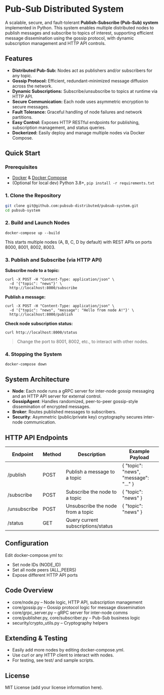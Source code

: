 # Pub-Sub Distributed System

A scalable, secure, and fault-tolerant **Publish-Subscribe (Pub-Sub) system** implemented in Python. This system enables multiple distributed nodes to publish messages and subscribe to topics of interest, supporting efficient message dissemination using the gossip protocol, with dynamic subscription management and HTTP API controls.

## Features

- **Distributed Pub-Sub:** Nodes act as publishers and/or subscribers for any topic.
- **Gossip Protocol:** Efficient, redundant-minimized message diffusion across the network.
- **Dynamic Subscriptions:** Subscribe/unsubscribe to topics at runtime via HTTP API.
- **Secure Communication:** Each node uses asymmetric encryption to secure messages.
- **Fault Tolerance:** Graceful handling of node failures and network partitions.
- **Easy Control:** Exposes HTTP RESTful endpoints for publishing, subscription management, and status queries.
- **Dockerized:** Easily deploy and manage multiple nodes via Docker Compose.

## Quick Start

### Prerequisites

- [Docker](https://www.docker.com/) & [Docker Compose](https://docs.docker.com/compose/)
- (Optional for local dev) Python 3.8+, `pip install -r requirements.txt`

### 1. Clone the Repository

```bash
git clone git@github.com:pubsub-distributed/pubsub-system.git
cd pubsub-system
```

### **2. Build and Launch Nodes**

```
docker-compose up --build
```

This starts multiple nodes (A, B, C, D by default) with REST APIs on ports 8000, 8001, 8002, 8003.

### **3. Publish and Subscribe (via HTTP API)**

**Subscribe node to a topic:**

```
curl -X POST -H "Content-Type: application/json" \
  -d '{"topic": "news"}' \
  http://localhost:8000/subscribe
```

**Publish a message:**

```
curl -X POST -H "Content-Type: application/json" \
  -d '{"topic": "news", "message": "Hello from node A!"}' \
  http://localhost:8000/publish
```

**Check node subscription status:**

```
curl http://localhost:8000/status
```

> Change the port to 8001, 8002, etc., to interact with other nodes.
> 

### **4. Stopping the System**

```
docker-compose down
```

## **System Architecture**

- **Node**: Each node runs a gRPC server for inter-node gossip messaging and an HTTP API server for external control.
- **GossipAgent**: Handles randomized, peer-to-peer gossip-style dissemination of encrypted messages.
- **Broker**: Routes published messages to subscribers.
- **Security**: Asymmetric (public/private key) cryptography secures inter-node communication.

## **HTTP API Endpoints**

| **Endpoint** | **Method** | **Description** | **Example Payload** |
| --- | --- | --- | --- |
| /publish | POST | Publish a message to a topic | { "topic": "news", "message": "..." } |
| /subscribe | POST | Subscribe the node to a topic | { "topic": "news" } |
| /unsubscribe | POST | Unsubscribe the node from a topic | { "topic": "news" } |
| /status | GET | Query current subscriptions/status |  |

## **Configuration**

Edit docker-compose.yml to:

- Set node IDs (NODE_ID)
- Set all node peers (ALL_PEERS)
- Expose different HTTP API ports

## **Code Overview**

- core/node.py – Node logic, HTTP API, subscription management
- core/gossip.py – Gossip protocol logic for message dissemination
- core/grpc_server.py – gRPC server for inter-node comms
- core/publisher.py, core/subscriber.py – Pub-Sub business logic
- security/crypto_utils.py – Cryptography helpers

## **Extending & Testing**

- Easily add more nodes by editing docker-compose.yml.
- Use curl or any HTTP client to interact with nodes.
- For testing, see test/ and sample scripts.

## **License**

MIT License (add your license information here).